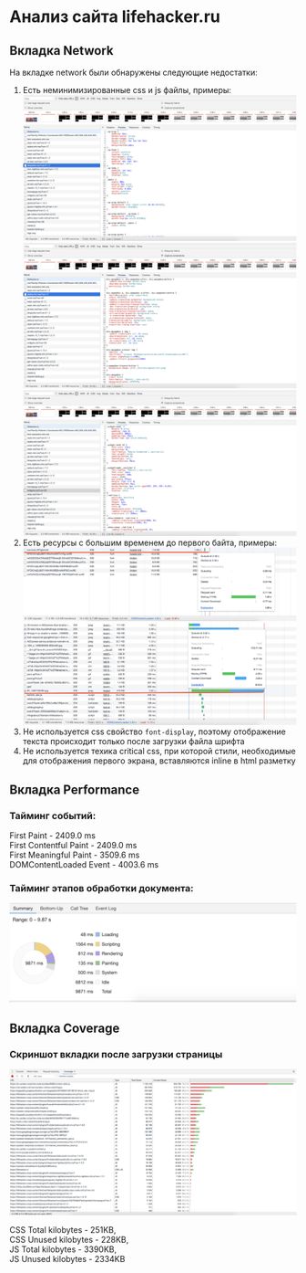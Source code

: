 # Анализ сайта lifehacker.ru

## Вкладка Network

На вкладке network были обнаружены следующие недостатки:
1. Есть неминимизированные сss и js файлы, примеры:
![Unminimized css](https://raw.githubusercontent.com/shishkinilya/shri2019-hw-4/master/images/network/bbspoiler_css.png)
![Unminimized css](https://raw.githubusercontent.com/shishkinilya/shri2019-hw-4/master/images/network/style_css.png)
![Unminimized css](https://raw.githubusercontent.com/shishkinilya/shri2019-hw-4/master/images/network/widget_css.png)
2. Есть ресурсы с большим временем до первого байта, примеры:
![Long TTFB](https://raw.githubusercontent.com/shishkinilya/shri2019-hw-4/master/images/network/icomoon_ttfb.png)
![Long TTFB](https://raw.githubusercontent.com/shishkinilya/shri2019-hw-4/master/images/network/image_ttfb.png)
3. Не используется css свойство `font-display`, поэтому отображение текста происходит только после загрузки файла шрифта
4. Не используется техика critical css, при которой стили, необходимые для отображения первого экрана, вставляются inline в html разметку

## Вкладка Performance

### Тайминг событий:
First Paint - 2409.0 ms  
First Contentful Paint - 2409.0 ms  
First Meaningful Paint - 3509.6 ms  
DOMContentLoaded Event - 4003.6 ms  

### Тайминг этапов обработки документа:
![Summary](https://raw.githubusercontent.com/shishkinilya/shri2019-hw-4/master/images/performance/summary.png)

## Вкладка Coverage

### Скриншот вкладки после загрузки страницы
![Coverage](https://raw.githubusercontent.com/shishkinilya/shri2019-hw-4/master/images/coverage/coverage.png)

CSS Total kilobytes - 251KB,  
CSS Unused kilobytes - 228KB,  
JS Total kilobytes - 3390KB,  
JS Unused kilobytes - 2334KB